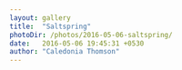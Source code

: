 ```yaml
---
layout: gallery
title:  "Saltspring"
photoDir: /photos/2016-05-06-saltspring/
date:   2016-05-06 19:45:31 +0530
author: "Caledonia Thomson"
---
```


